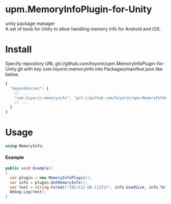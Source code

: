 # upm.MemoryInfoPlugin-for-Unity
unity package manager  
A set of tools for Unity to allow handling memory info for Android and iOS.


# Install
Specify repository URL git://github.com/hiyorin/upm.MemoryInfoPlugin-for-Unity.git with key com.hiyorin.memoryinfo into Packages/manifest.json like below.
```javascript
{
  "dependencies": {
    // ...
    "com.hiyorin.memoryinfo": "git://github.com/hiyorin/upm.MemoryInfoPlugin-for-Unity.git",
    // ...
  }
}
```


# Usage
```cs
using MemoryInfo;
```

#### Example
```cs
public void Example()
{
  var plugin = new MemoryInfoPlugin();
  var info = plugin.GetMemoryInfo();
  var text = string.Format("{0}/{1} KB ({2}%)", info.UsedSize, info.TotalSize, (int)(100f * info.UsedSize / info.TotalSize));
  Debug.Log(text);
}
```
